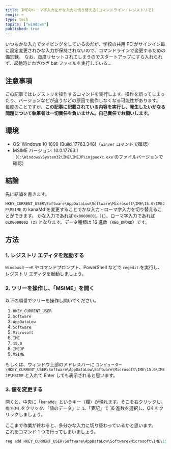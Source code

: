 ```yaml
---
title: IMEのローマ字入力をかな入力に切り替える(コマンドライン・レジストリで)
emoji: ⌨
type: tech
topics: ["windows"]
published: true
---
```


いつもかな入力でタイピングをしているのだが、学校の共用 PC がサインイン毎に設定変更されかな入力が保持されないので、コマンドラインで変更するための備忘録。
なお、毎度リセットされてしまうのでスタートアップにすら入れられず、起動時にわざわざ bat ファイルを実行している…

## 注意事項

この記事ではレジストリを操作するコマンドを実行します。操作を誤ってしまったり、バージョンなどが違うなどの原因で動作しなくなる可能性があります。
毎度のことですが、**この記事に記載されている内容を実行し、発生したいかなる問題について執筆者は一切責任を負いません。自己責任でお願いします。**

## 環境

- OS: Windows 10 1809 (Build 17763.348)（`winver` コマンドで確認）
- MSIME バージョン: 10.0.17763.1（`C:\Windows\System32\IME\IMEJP\imjpuexc.exe` のファイルバージョンで確認）

## 結論

先に結論を書きます。

`HKEY_CURRENT_USER\Software\AppDataLow\Software\Microsoft\IME\15.0\IMEJP\MSIME` の kanaMd を変更することでかな入力・ローマ字入力を切り替えることができます。
かな入力であれば `0x00000001 (1)`、ローマ字入力であれば `0x00000002 (2)` となります。データ種類は 16 進数（`REG_DWORD`）です。

## 方法

### 1. レジストリ エディタを起動する

`Windowsキー+R` やコマンドプロンプト、PowerShell などで `regedit` を実行し、レジストリ エディタを起動しましょう。

### 2. ツリーを操作し、「MSIME」を開く

以下の順番でツリーを操作し開いてください。

1. `HKEY_CURRENT_USER`
2. `Software`
3. `AppDataLow`
4. `Software`
5. `Microsoft`
6. `IME`
7. `15.0`
8. `IMEJP`
9. `MSIME`

もしくは、ウィンドウ上部のアドレスバーに `コンピューター\HKEY_CURRENT_USER\Software\AppDataLow\Software\Microsoft\IME\15.0\IMEJP\MSIME` と入れて Enter しても表示されると思います。

### 3. 値を変更する

開くと、中央に「`kanaMd`」というキー（欄）が現れます。そこを右クリックし、`修正(M)` をクリック、「値のデータ」に `1`、「表記」で 16 進数を選択し、OK をクリックしましょう。

ここまで作業が終わると、多分かな入力に切り替わっているかと思います。  
これをコマンド 1 つで行ってしまいましょう。

```powershell
reg add HKEY_CURRENT_USER\Software\AppDataLow\Software\Microsoft\IME\15.0\IMEJP\MSIME /v kanaMd /t REG_DWORD /d 1 /f
```
